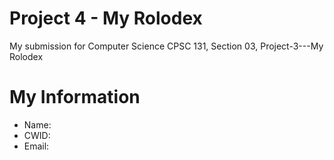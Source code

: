 # Project 4 - My Rolodex

My submission for Computer Science CPSC 131, Section 03, Project-3---My Rolodex

# My Information

* Name: 
* CWID: 
* Email: 
